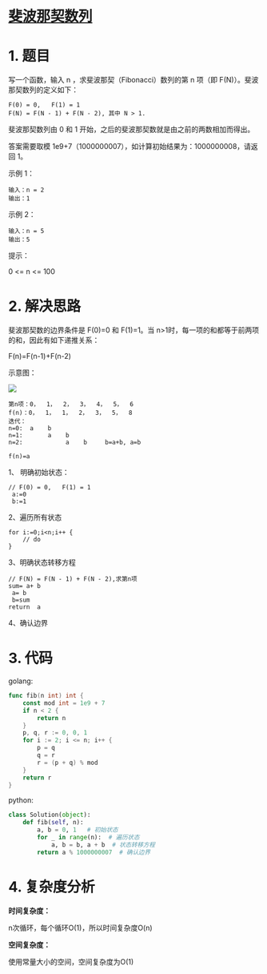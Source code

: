 # [斐波那契数列](https://leetcode-cn.com/problems/fei-bo-na-qi-shu-lie-lcof/)

# 1. 题目

写一个函数，输入 n ，求斐波那契（Fibonacci）数列的第 n 项（即 F(N)）。斐波那契数列的定义如下：

```
F(0) = 0,   F(1) = 1
F(N) = F(N - 1) + F(N - 2), 其中 N > 1.
```


斐波那契数列由 0 和 1 开始，之后的斐波那契数就是由之前的两数相加而得出。

答案需要取模 1e9+7（1000000007），如计算初始结果为：1000000008，请返回 1。

示例 1：

```
输入：n = 2
输出：1
```

示例 2：

```
输入：n = 5
输出：5
```


提示：

0 <= n <= 100

# 2. 解决思路

斐波那契数的边界条件是 F(0)=0 和 F(1)=1。当 n>1时，每一项的和都等于前两项的和，因此有如下递推关系：

F(n)=F(n-1)+F(n-2)

示意图：

![](https://assets.leetcode-cn.com/solution-static/jianzhi_10_I/10_I_fig1.gif)


```
第n项：0，  1，  2，  3，  4，  5，  6  
f(n)：0，  1，  1，  2，  3，  5，  8
迭代：
n=0:  a    b  
n=1:       a    b 
n=2:            a    b     b=a+b, a=b

f(n)=a
```

1、 明确初始状态：

```
// F(0) = 0,   F(1) = 1
 a:=0
 b:=1
```

2、遍历所有状态

```
for i:=0;i<n;i++ {
	// do
}
```

3、明确状态转移方程

```
// F(N) = F(N - 1) + F(N - 2),求第n项
sum= a+ b
 a= b
 b=sum
return  a
```

4、确认边界


# 3. 代码


golang:
```go
func fib(n int) int {
    const mod int = 1e9 + 7
    if n < 2 {
        return n
    }
    p, q, r := 0, 0, 1
    for i := 2; i <= n; i++ {
        p = q
        q = r
        r = (p + q) % mod
    }
    return r
}
```

python:

```python
class Solution(object):
    def fib(self, n):
        a, b = 0, 1   # 初始状态
        for _ in range(n):  # 遍历状态
            a, b = b, a + b  # 状态转移方程
        return a % 1000000007  # 确认边界
```

# 4. 复杂度分析

**时间复杂度：**

n次循环，每个循环O(1)，所以时间复杂度O(n)

**空间复杂度：**

使用常量大小的空间，空间复杂度为O(1)
